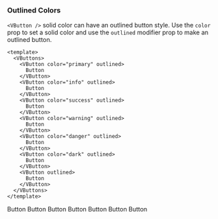 ### Outlined Colors

`<VButton />` solid color can have an outlined button style.
Use the `color` prop to set a solid color and
use the `outlined` modifier prop to make an outlined button.

<!--code-->

```vue
<template>
  <VButtons>
    <VButton color="primary" outlined>
      Button
    </VButton>
    <VButton color="info" outlined>
      Button
    </VButton>
    <VButton color="success" outlined>
      Button
    </VButton>
    <VButton color="warning" outlined>
      Button
    </VButton>
    <VButton color="danger" outlined>
      Button
    </VButton>
    <VButton color="dark" outlined>
      Button
    </VButton>
    <VButton outlined>
      Button
    </VButton>
  </VButtons>
</template>
```

<!--/code-->

<!--example-->

<VButtons>
  <VButton color="primary" outlined> Button </VButton>
  <VButton color="info" outlined> Button </VButton>
  <VButton color="success" outlined> Button </VButton>
  <VButton color="warning" outlined> Button </VButton>
  <VButton color="danger" outlined> Button </VButton>
  <VButton color="dark" outlined>
    Button
  </VButton>
  <VButton outlined>
    Button
  </VButton>
</VButtons>

<!--/example-->

